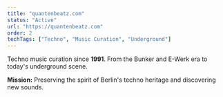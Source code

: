 ```yaml
---
title: "quantenbeatz.com"
status: "Active"
url: "https://quantenbeatz.com"
order: 2
techTags: ["Techno", "Music Curation", "Underground"]
---
```


Techno music curation since **1991**. From the Bunker and E-Werk era to today's underground scene.

**Mission:** Preserving the spirit of Berlin's techno heritage and discovering new sounds.
